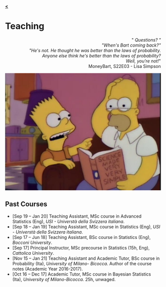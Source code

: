 [**<**](/index)

# Teaching

<div style="text-align: right"> <p>&quot;<em> Questions? &quot; <br>&quot;When's Bart coming back?&quot;<br> &quot;He's not. He thought he was better than the laws of probability. <br>Anyone else think he's better than the laws of probability? <br>Well, you're not!</em>&quot; <br>MoneyBart, S22E03 - Lisa Simpson</p>
</div>

<img src="images/smvs.jpg?raw=true"/>

## Past Courses
* [Sep 19 – Jan 20] Teaching Assistant, MSc course in Advanced Statistics (Eng), *USI - Universtà della Svizzera italiana*.
* [Sep 18 – Jan 19] Teaching Assistant, MSc course in Statistics (Eng), *USI - Universtà della Svizzera italiana*.
* [Sep 17 – Jun 18] Teaching Assistant, BSc course in Statistics (Eng), *Bocconi University*.
* [Sep 17] Principal Instructor, MSc precourse in Statistics (15h, Eng), *Cattolica University*.
* [Nov 15 – Jan 21] Teaching Assistant and Academic Tutor, BSc course in Probability (Ita), *University of Milano-
Bicocca*. Author of the course notes (Academic Year 2016-2017).
* [Oct 16 – Dec 17] Academic Tutor, MSc course in Bayesian Statistics (Ita), *University of Milano-Bicocca*.
25h, unwaged.
